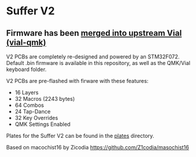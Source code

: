 # Suffer V2

## Firmware has been [merged into upstream Vial (vial-qmk)](https://github.com/vial-kb/vial-qmk/tree/vial/keyboards/kiserdesigns/suffer)

V2 PCBs are completely re-designed and powered by an STM32F072.
Default .bin firmware is available in this repository, as well as the QMK/Vial keyboard folder.

V2 PCBs are pre-flashed with firware with these features:

 - 16 Layers
 - 32 Macros (2243 bytes)
 - 64 Combos
 - 24 Tap-Dance
 - 32 Key Overrides
 - QMK Settings Enabled

Plates for the Suffer V2 can be found in the [plates](https://github.com/fivedee/Suffer-v2-Plates/tree/main/plates) directory.

Based on macochist16 by Zicodia https://github.com/Z1codia/masochist16
